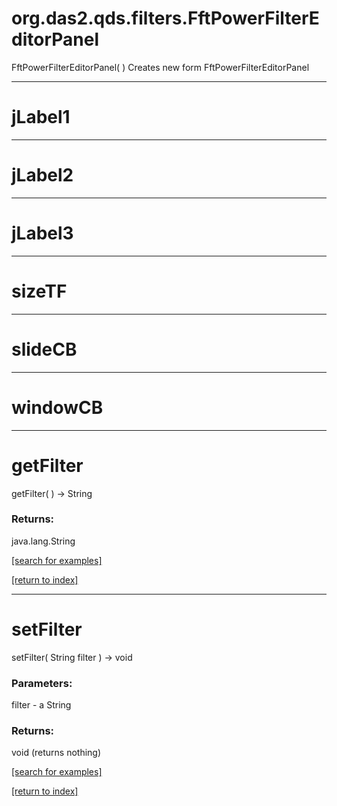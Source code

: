 # org.das2.qds.filters.FftPowerFilterEditorPanel
FftPowerFilterEditorPanel( )
Creates new form FftPowerFilterEditorPanel

***
<a name="jLabel1"></a>
# jLabel1



***
<a name="jLabel2"></a>
# jLabel2



***
<a name="jLabel3"></a>
# jLabel3



***
<a name="sizeTF"></a>
# sizeTF



***
<a name="slideCB"></a>
# slideCB



***
<a name="windowCB"></a>
# windowCB



***
<a name="getFilter"></a>
# getFilter
getFilter(  ) &rarr; String



### Returns:
java.lang.String


<a href="https://github.com/autoplot/dev/search?q=getFilter&unscoped_q=getFilter">[search for examples]</a>

<a href="https://github.com/autoplot/documentation/blob/master/javadoc/index-all.md">[return to index]</a>

***
<a name="setFilter"></a>
# setFilter
setFilter( String filter ) &rarr; void



### Parameters:
filter - a String

### Returns:
void (returns nothing)


<a href="https://github.com/autoplot/dev/search?q=setFilter&unscoped_q=setFilter">[search for examples]</a>

<a href="https://github.com/autoplot/documentation/blob/master/javadoc/index-all.md">[return to index]</a>

